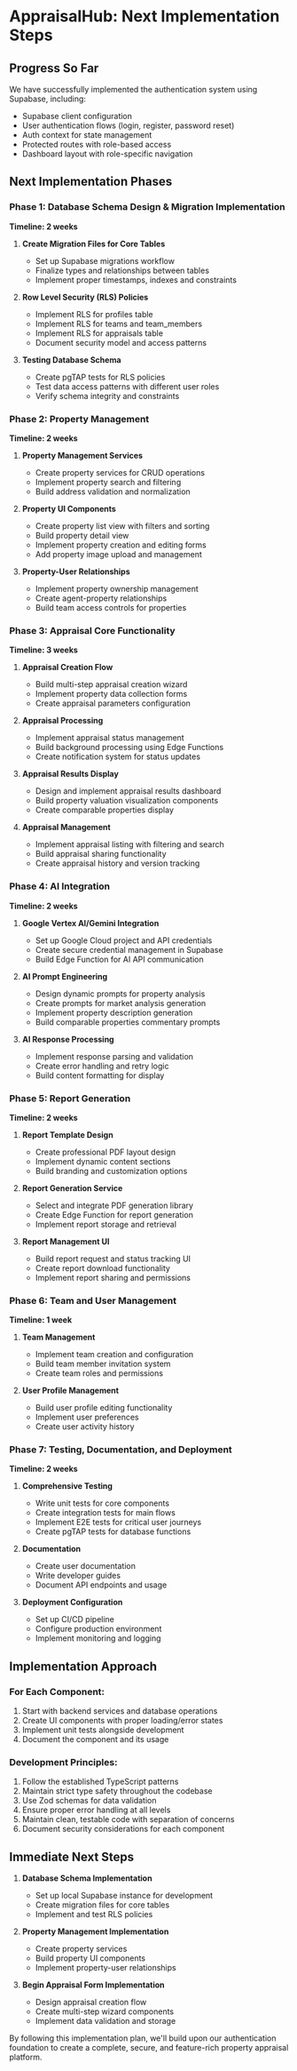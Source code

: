 # AppraisalHub: Next Implementation Steps

## Progress So Far
We have successfully implemented the authentication system using Supabase, including:
- Supabase client configuration
- User authentication flows (login, register, password reset)
- Auth context for state management
- Protected routes with role-based access
- Dashboard layout with role-specific navigation

## Next Implementation Phases

### Phase 1: Database Schema Design & Migration Implementation
**Timeline: 2 weeks**

1. **Create Migration Files for Core Tables**
   - Set up Supabase migrations workflow
   - Finalize types and relationships between tables
   - Implement proper timestamps, indexes and constraints

2. **Row Level Security (RLS) Policies**
   - Implement RLS for profiles table
   - Implement RLS for teams and team_members
   - Implement RLS for appraisals table
   - Document security model and access patterns

3. **Testing Database Schema**
   - Create pgTAP tests for RLS policies
   - Test data access patterns with different user roles
   - Verify schema integrity and constraints

### Phase 2: Property Management
**Timeline: 2 weeks**

1. **Property Management Services**
   - Create property services for CRUD operations
   - Implement property search and filtering
   - Build address validation and normalization

2. **Property UI Components**
   - Create property list view with filters and sorting
   - Build property detail view
   - Implement property creation and editing forms
   - Add property image upload and management

3. **Property-User Relationships**
   - Implement property ownership management
   - Create agent-property relationships
   - Build team access controls for properties

### Phase 3: Appraisal Core Functionality
**Timeline: 3 weeks**

1. **Appraisal Creation Flow**
   - Build multi-step appraisal creation wizard
   - Implement property data collection forms
   - Create appraisal parameters configuration

2. **Appraisal Processing**
   - Implement appraisal status management
   - Build background processing using Edge Functions
   - Create notification system for status updates

3. **Appraisal Results Display**
   - Design and implement appraisal results dashboard
   - Build property valuation visualization components
   - Create comparable properties display

4. **Appraisal Management**
   - Implement appraisal listing with filtering and search
   - Build appraisal sharing functionality
   - Create appraisal history and version tracking

### Phase 4: AI Integration
**Timeline: 2 weeks**

1. **Google Vertex AI/Gemini Integration**
   - Set up Google Cloud project and API credentials
   - Create secure credential management in Supabase
   - Build Edge Function for AI API communication

2. **AI Prompt Engineering**
   - Design dynamic prompts for property analysis
   - Create prompts for market analysis generation
   - Implement property description generation
   - Build comparable properties commentary prompts

3. **AI Response Processing**
   - Implement response parsing and validation
   - Create error handling and retry logic
   - Build content formatting for display

### Phase 5: Report Generation
**Timeline: 2 weeks**

1. **Report Template Design**
   - Create professional PDF layout design
   - Implement dynamic content sections
   - Build branding and customization options

2. **Report Generation Service**
   - Select and integrate PDF generation library
   - Create Edge Function for report generation
   - Implement report storage and retrieval

3. **Report Management UI**
   - Build report request and status tracking UI
   - Create report download functionality
   - Implement report sharing and permissions

### Phase 6: Team and User Management
**Timeline: 1 week**

1. **Team Management**
   - Implement team creation and configuration
   - Build team member invitation system
   - Create team roles and permissions

2. **User Profile Management**
   - Build user profile editing functionality
   - Implement user preferences
   - Create user activity history

### Phase 7: Testing, Documentation, and Deployment
**Timeline: 2 weeks**

1. **Comprehensive Testing**
   - Write unit tests for core components
   - Create integration tests for main flows
   - Implement E2E tests for critical user journeys
   - Create pgTAP tests for database functions

2. **Documentation**
   - Create user documentation
   - Write developer guides
   - Document API endpoints and usage

3. **Deployment Configuration**
   - Set up CI/CD pipeline
   - Configure production environment
   - Implement monitoring and logging

## Implementation Approach

### For Each Component:
1. Start with backend services and database operations
2. Create UI components with proper loading/error states
3. Implement unit tests alongside development
4. Document the component and its usage

### Development Principles:
1. Follow the established TypeScript patterns
2. Maintain strict type safety throughout the codebase
3. Use Zod schemas for data validation
4. Ensure proper error handling at all levels
5. Maintain clean, testable code with separation of concerns
6. Document security considerations for each component

## Immediate Next Steps

1. **Database Schema Implementation**
   - Set up local Supabase instance for development
   - Create migration files for core tables
   - Implement and test RLS policies

2. **Property Management Implementation**
   - Create property services
   - Build property UI components
   - Implement property-user relationships

3. **Begin Appraisal Form Implementation**
   - Design appraisal creation flow
   - Create multi-step wizard components
   - Implement data validation and storage

By following this implementation plan, we'll build upon our authentication foundation to create a complete, secure, and feature-rich property appraisal platform. 